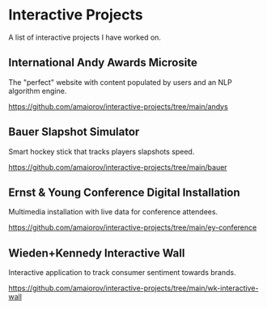 # Interactive Projects

A list of interactive projects I have worked on.

## International Andy Awards Microsite
The "perfect" website with content populated by users and an NLP algorithm engine.

https://github.com/amaiorov/interactive-projects/tree/main/andys

## Bauer Slapshot Simulator
Smart hockey stick that tracks players slapshots speed.

https://github.com/amaiorov/interactive-projects/tree/main/bauer

## Ernst & Young Conference Digital Installation
Multimedia installation with live data for conference attendees.

https://github.com/amaiorov/interactive-projects/tree/main/ey-conference

## Wieden+Kennedy Interactive Wall
Interactive application to track consumer sentiment towards brands.

https://github.com/amaiorov/interactive-projects/tree/main/wk-interactive-wall
